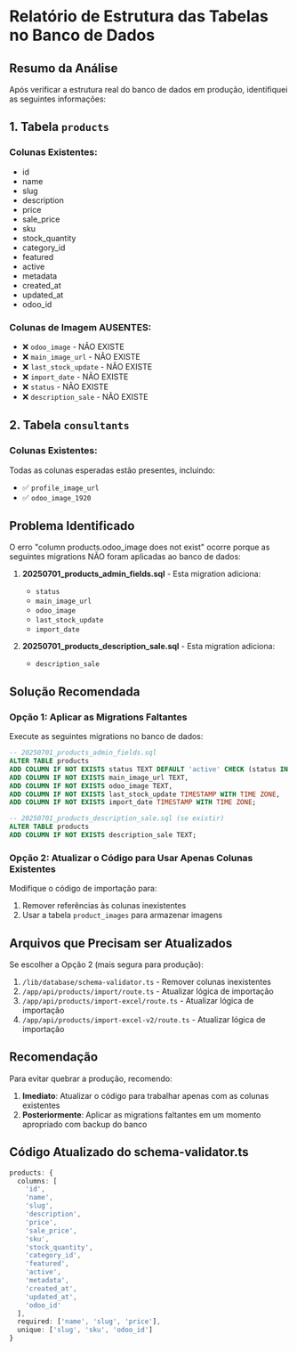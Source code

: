# Relatório de Estrutura das Tabelas no Banco de Dados

## Resumo da Análise

Após verificar a estrutura real do banco de dados em produção, identifiquei as seguintes informações:

## 1. Tabela `products`

### Colunas Existentes:
- id
- name
- slug
- description
- price
- sale_price
- sku
- stock_quantity
- category_id
- featured
- active
- metadata
- created_at
- updated_at
- odoo_id

### Colunas de Imagem AUSENTES:
- ❌ `odoo_image` - NÃO EXISTE
- ❌ `main_image_url` - NÃO EXISTE
- ❌ `last_stock_update` - NÃO EXISTE
- ❌ `import_date` - NÃO EXISTE
- ❌ `status` - NÃO EXISTE
- ❌ `description_sale` - NÃO EXISTE

## 2. Tabela `consultants`

### Colunas Existentes:
Todas as colunas esperadas estão presentes, incluindo:
- ✅ `profile_image_url`
- ✅ `odoo_image_1920`

## Problema Identificado

O erro "column products.odoo_image does not exist" ocorre porque as seguintes migrations NÃO foram aplicadas ao banco de dados:

1. **20250701_products_admin_fields.sql** - Esta migration adiciona:
   - `status`
   - `main_image_url`
   - `odoo_image`
   - `last_stock_update`
   - `import_date`

2. **20250701_products_description_sale.sql** - Esta migration adiciona:
   - `description_sale`

## Solução Recomendada

### Opção 1: Aplicar as Migrations Faltantes

Execute as seguintes migrations no banco de dados:

```sql
-- 20250701_products_admin_fields.sql
ALTER TABLE products 
ADD COLUMN IF NOT EXISTS status TEXT DEFAULT 'active' CHECK (status IN ('active', 'inactive', 'out_of_stock', 'discontinued')),
ADD COLUMN IF NOT EXISTS main_image_url TEXT,
ADD COLUMN IF NOT EXISTS odoo_image TEXT,
ADD COLUMN IF NOT EXISTS last_stock_update TIMESTAMP WITH TIME ZONE,
ADD COLUMN IF NOT EXISTS import_date TIMESTAMP WITH TIME ZONE;

-- 20250701_products_description_sale.sql (se existir)
ALTER TABLE products
ADD COLUMN IF NOT EXISTS description_sale TEXT;
```

### Opção 2: Atualizar o Código para Usar Apenas Colunas Existentes

Modifique o código de importação para:
1. Remover referências às colunas inexistentes
2. Usar a tabela `product_images` para armazenar imagens

## Arquivos que Precisam ser Atualizados

Se escolher a Opção 2 (mais segura para produção):

1. `/lib/database/schema-validator.ts` - Remover colunas inexistentes
2. `/app/api/products/import/route.ts` - Atualizar lógica de importação
3. `/app/api/products/import-excel/route.ts` - Atualizar lógica de importação
4. `/app/api/products/import-excel-v2/route.ts` - Atualizar lógica de importação

## Recomendação

Para evitar quebrar a produção, recomendo:

1. **Imediato**: Atualizar o código para trabalhar apenas com as colunas existentes
2. **Posteriormente**: Aplicar as migrations faltantes em um momento apropriado com backup do banco

## Código Atualizado do schema-validator.ts

```typescript
products: {
  columns: [
    'id',
    'name',
    'slug',
    'description',
    'price',
    'sale_price',
    'sku',
    'stock_quantity',
    'category_id',
    'featured',
    'active',
    'metadata',
    'created_at',
    'updated_at',
    'odoo_id'
  ],
  required: ['name', 'slug', 'price'],
  unique: ['slug', 'sku', 'odoo_id']
}
```
